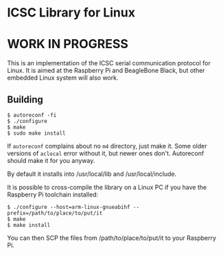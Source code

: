 ICSC Library for Linux
======================

# WORK IN PROGRESS

This is an implementation of the ICSC serial communication protocol
for Linux. It is aimed at the Raspberry Pi and BeagleBone Black, but
other embedded Linux system will also work.

Building
--------

    $ autoreconf -fi
    $ ./configure
    $ make
    $ sudo make install

If `autoreconf` complains about no `m4` directory, just make it. Some older
versions of `aclocal` error without it, but newer ones don't. Autoreconf
should make it for you anyway.

By default it installs into /usr/local/lib and /usr/local/include.

It is possible to cross-compile the library on a Linux PC if you have the
Raspberry Pi toolchain installed:

    $ ./configure --host=arm-linux-gnueabihf --prefix=/path/to/place/to/put/it
    $ make
    $ make install

You can then SCP the files from /path/to/place/to/put/it to your Raspberry Pi.
